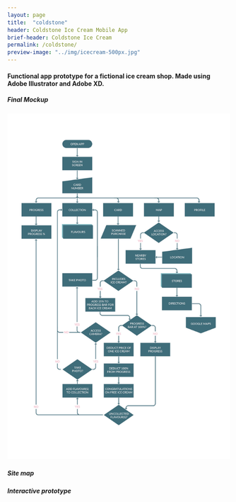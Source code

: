 ```yaml
---
layout: page
title:  "coldstone"
header: Coldstone Ice Cream Mobile App
brief-header: Coldstone Ice Cream
permalink: /coldstone/
preview-image: "../img/icecream-500px.jpg"
---
```


#### Functional app prototype for a fictional ice cream shop. Made using Adobe Illustrator and Adobe XD.

##### Final Mockup

![Coldstone site map](../img/icecream-flowchart.jpg)

##### Site map

##### Interactive prototype